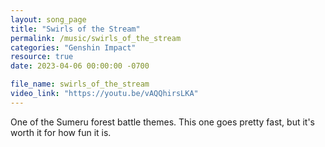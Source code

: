 ```yaml
---
layout: song_page
title: "Swirls of the Stream"
permalink: /music/swirls_of_the_stream
categories: "Genshin Impact"
resource: true
date: 2023-04-06 00:00:00 -0700

file_name: swirls_of_the_stream
video_link: "https://youtu.be/vAQQhirsLKA"
---
```


One of the Sumeru forest battle themes. This one goes pretty fast, but it's worth it for how fun it is.
